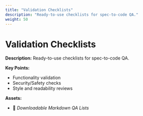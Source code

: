 ```yaml
---
title: "Validation Checklists"
description: "Ready-to-use checklists for spec-to-code QA."
weight: 50
---
```


# Validation Checklists

**Description:** Ready-to-use checklists for spec-to-code QA.

**Key Points:**
  * Functionality validation
  * Security/Safety checks
  * Style and readability reviews

**Assets:**
  * 📄 *Downloadable Markdown QA Lists*
